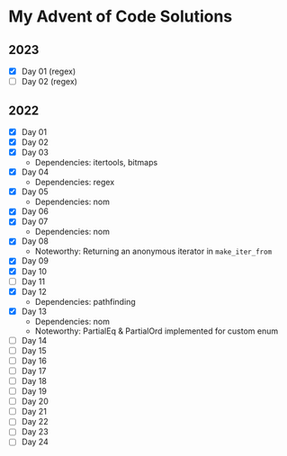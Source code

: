 # My Advent of Code Solutions

## 2023

* [x] Day 01 (regex)
* [ ] Day 02 (regex)

## 2022

* [x] Day 01
* [x] Day 02
* [x] Day 03
  * Dependencies: itertools, bitmaps
* [x] Day 04
  * Dependencies: regex
* [x] Day 05
  * Dependencies: nom
* [x] Day 06
* [x] Day 07
  * Dependencies: nom
* [x] Day 08
  * Noteworthy: Returning an anonymous iterator in `make_iter_from`
* [x] Day 09
* [x] Day 10
* [ ] Day 11
* [x] Day 12
  * Dependencies: pathfinding
* [x] Day 13
  * Dependencies: nom
  * Noteworthy: PartialEq & PartialOrd implemented for custom enum
* [ ] Day 14
* [ ] Day 15
* [ ] Day 16
* [ ] Day 17
* [ ] Day 18
* [ ] Day 19
* [ ] Day 20
* [ ] Day 21
* [ ] Day 22
* [ ] Day 23
* [ ] Day 24
